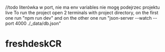 //todo literówka w port, nie ma env variables nie mogę podejrzec projektu live
To run the project open 2 terminals with project directory, on the first one run "npm run dev" and on the other one run "json-server --watch --port 4000 ./_data/db.json"
# freshdeskCR

